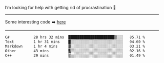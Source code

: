 I’m looking for help with getting rid of procrastination 🤔

-----

Some interesting code :arrow_right: [here](https://github.com/zhen8838/playground)

-----

<!--START_SECTION:waka-->

```txt
C#           28 hrs 32 mins  █████████████████████▒░░░   85.71 %
Text         1 hr 31 mins    █░░░░░░░░░░░░░░░░░░░░░░░░   04.60 %
Markdown     1 hr 4 mins     ▓░░░░░░░░░░░░░░░░░░░░░░░░   03.21 %
Other        43 mins         ▓░░░░░░░░░░░░░░░░░░░░░░░░   02.16 %
C++          29 mins         ▒░░░░░░░░░░░░░░░░░░░░░░░░   01.49 %
```

<!--END_SECTION:waka-->

<!--
**zhen8838/zhen8838** is a ✨ _special_ ✨ repository because its `README.md` (this file) appears on your GitHub profile.

Here are some ideas to get you started:

- 🔭 I’m currently working on ...
- 🌱 I’m currently learning ...
- 👯 I’m looking to collaborate on ...
 ...
- 💬 Ask me about ...
- 📫 How to reach me: ...
- 😄 Pronouns: ...
- ⚡ Fun fact: ...
-->
